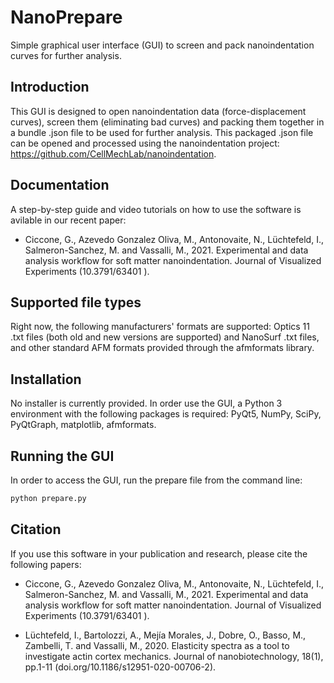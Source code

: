 # NanoPrepare 
Simple graphical user interface (GUI) to screen and pack nanoindentation curves for further analysis.

## Introduction 
This GUI  is designed to open nanoindentation data (force-displacement curves), screen them (eliminating bad curves) and packing them together in a bundle .json file to be used for further analysis. This packaged .json file can be opened and processed using the nanoindentation project: https://github.com/CellMechLab/nanoindentation. 

## Documentation 
A step-by-step guide and video tutorials on how to use the software is avilable in our recent paper:

- Ciccone, G., Azevedo Gonzalez Oliva, M., Antonovaite, N., Lüchtefeld, I., Salmeron-Sanchez, M. and Vassalli, M., 2021. Experimental and data analysis workflow for soft matter nanoindentation. Journal of Visualized Experiments (10.3791/63401
).

## Supported file types 
Right now, the following manufacturers' formats are supported: Optics 11 .txt files (both old and new versions are supported) and NanoSurf .txt files, and other standard AFM formats provided through the afmformats library.

## Installation 
No installer is currently provided. In order use the GUI, a Python 3 environment with the following packages is required: PyQt5, NumPy, SciPy, PyQtGraph, matplotlib, afmformats.

## Running the GUI 
In order to access the GUI, run the prepare file from the command line:
```bash
python prepare.py 
```

## Citation 
If you use this software in your publication and research, please cite the following papers: 

- Ciccone, G., Azevedo Gonzalez Oliva, M., Antonovaite, N., Lüchtefeld, I., Salmeron-Sanchez, M. and Vassalli, M., 2021. Experimental and data analysis workflow for soft matter nanoindentation. Journal of Visualized Experiments (10.3791/63401
).

- Lüchtefeld, I., Bartolozzi, A., Mejía Morales, J., Dobre, O., Basso, M., Zambelli, T. and Vassalli, M., 2020. Elasticity spectra as a tool to investigate actin cortex mechanics. Journal of nanobiotechnology, 18(1), pp.1-11 (doi.org/10.1186/s12951-020-00706-2).

